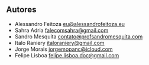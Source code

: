 ## Autores
- Alessandro Feitoza <eu@alessandrofeitoza.eu>
- Sahra Adria <falecomsahra@gmail.com>
- Sandro Mesquita <contato@profsandromesquita.com>
- Italo Raniery <italoraniery@gmail.com>
- Jorge Morais <jorgemopanc@icloud.com>
- Felipe Lisboa <felipe.lisboa.doc@gmail.com>
